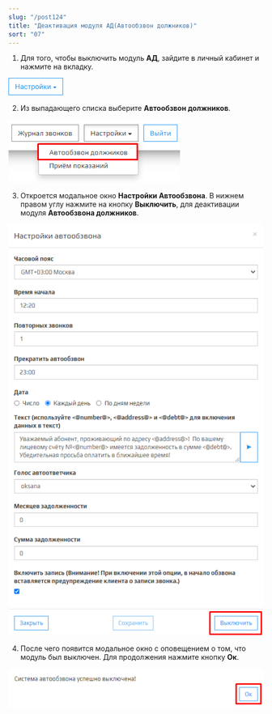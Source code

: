 ```yaml
---
slug: "/post124"
title: "Деактивация модуля АД(Автообзвон должников)"
sort: "07"
---
```


1. Для того, чтобы выключить модуль **АД**, зайдите в личный кабинет и нажмите на вкладку.
   
![Картинка](./images/how_to_stop_AD_task_butt_settings.png )

2. Из выпадающего списка выберите **Автообзвон должников**.

![Картинка](./images/how_to_launch_AD_task_butt_ad.png )

3. Откроется модальное окно **Настройки Автообзвона**. В нижнем правом углу нажмите на кнопку **Выключить**, для деактивации модуля **Автообзвона должников**.
   
![Картинка](./images/how_to_stop_AD_task_butt_disable_2.png "Кнопка Выключить")

4. После чего появится модальное окно с оповещением о том, что модуль был выключен. Для продолжения нажмите кнопку **Ок**.

![Картинка](./images/how_to_stop_AD_task_butt_ok.png )

